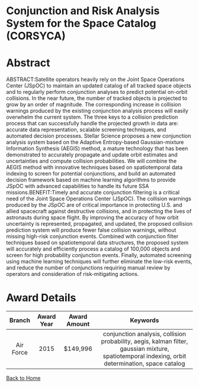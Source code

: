 
Conjunction and Risk Analysis System for the Space Catalog (CORSYCA)
====================================================================

# Abstract


ABSTRACT:Satellite operators heavily rely on the Joint Space Operations Center (JSpOC) to maintain an updated catalog of all tracked space objects and to regularly perform conjunction analyses to predict potential on-orbit collisions. In the near future, the number of tracked objects is projected to grow by an order of magnitude. The corresponding increase in collision warnings produced by the existing conjunction analysis process will easily overwhelm the current system. The three keys to a collision prediction process that can successfully handle the projected growth in data are: accurate data representation, scalable screening techniques, and automated decision processes. Stellar Science proposes a new conjunction analysis system based on the Adaptive Entropy-based Gaussian-mixture Information Synthesis (AEGIS) method, a mature technology that has been demonstrated to accurately propagate and update orbit estimates and uncertainties and compute collision probabilities. We will combine the AEGIS method with innovative techniques based on spatiotemporal data indexing to screen for potential conjunctions, and build an automated decision framework based on machine learning algorithms to provide JSpOC with advanced capabilities to handle its future SSA missions.BENEFIT:Timely and accurate conjunction filtering is a critical need of the Joint Space Operations Center (JSpOC). The collision warnings produced by the JSpOC are of critical importance in protecting U.S. and allied spacecraft against destructive collisions, and in protecting the lives of astronauts during space flight. By improving the accuracy of how orbit uncertainty is represented, propagated, and updated, the proposed collision prediction system will produce fewer false collision warnings, without missing high-risk conjunction events. Combined with conjunction filter techniques based on spatiotemporal data structures, the proposed system will accurately and efficiently process a catalog of 100,000 objects and screen for high probability conjunction events. Finally, automated screening using machine learning techniques will further eliminate the low-risk events, and reduce the number of conjunctions requiring manual review by operators and consideration of risk-mitigating actions.  

# Award Details

|Branch|Award Year|Award Amount|Keywords|
| :---: | :---: | :---: | :---: |
|Air Force|2015|$149,996|conjunction analysis, collision probability, aegis, kalman filter, gaussian mixture, spatiotemporal indexing, orbit determination, space catalog|
  
  


[Back to Home](https://github.com/chrischow/dod_sbir_awards/Reports/DJ/#1359)
